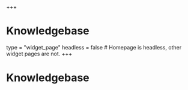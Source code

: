 +++
# Knowledgebase
type = "widget_page"
headless = false  # Homepage is headless, other widget pages are not.
+++
# Knowledgebase

